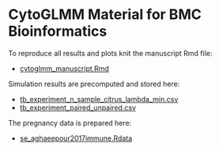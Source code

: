 # CytoGLMM Material for BMC Bioinformatics
 
To reproduce all results and plots knit the manuscript Rmd file:

* [cytoglmm_manuscript.Rmd](cytoglmm_manuscript.Rmd)

Simulation results are precomputed and stored here:

* [tb_experiment_n_sample_citrus_lambda_min.csv](tb_experiment_n_sample_citrus_lambda_min.csv)
* [tb_experiment_paired_unpaired.csv](tb_experiment_paired_unpaired.csv)

The pregnancy data is prepared here:

* [se_aghaeepour2017immune.Rdata](se_aghaeepour2017immune.Rdata)
